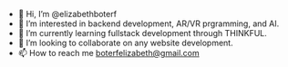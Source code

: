 - 👋 Hi, I’m @elizabethboterf
- 👀 I’m interested in backend development, AR/VR prgramming, and AI.
- 🌱 I’m currently learning fullstack development through THINKFUL. 
- 💞️ I’m looking to collaborate on any website development. 
- 📫 How to reach me boterfelizabeth@gmail.com


